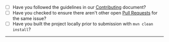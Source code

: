 - [ ] Have you followed the guidelines in our [Contributing](https://github.com/wildfly-swarm/wildfly-swarm/blob/master/CONTRIBUTING.md) document?
- [ ] Have you checked to ensure there aren't other open [Pull Requests](https://github.com/wildfly-swarm/wildfly-swarm/pulls) for the same issue?
- [ ] Have you built the project locally prior to submission with `mvn clean install`?

-----

